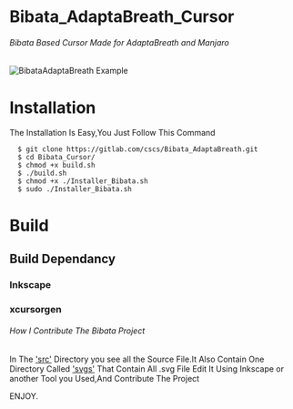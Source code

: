 # Bibata_AdaptaBreath_Cursor
###### Bibata Based Cursor Made for AdaptaBreath and Manjaro

![BibataAdaptaBreath Example](https://gitlab.com/cscs/Bibata_AdaptaBreath/raw/master/image/All_Cursor.png)

# Installation
The Installation Is Easy,You Just Follow This Command

      $ git clone https://gitlab.com/cscs/Bibata_AdaptaBreath.git
      $ cd Bibata_Cursor/
      $ chmod +x build.sh
      $ ./build.sh
      $ chmod +x ./Installer_Bibata.sh
      $ sudo ./Installer_Bibata.sh  

# Build
## Build Dependancy
### Inkscape
### xcursorgen

###### How I Contribute The Bibata Project
In The ['src'](https://github.com/KaizIqbal/Bibata_Cursor/tree/master/src) Directory you see all the Source File.It Also Contain One Directory Called ['svgs'](https://github.com/KaizIqbal/Bibata_Cursor/tree/master/src/Bibata_Oil/svgs) That Contain All .svg File Edit It Using Inkscape or another Tool you Used,And Contribute The Project


ENJOY.
